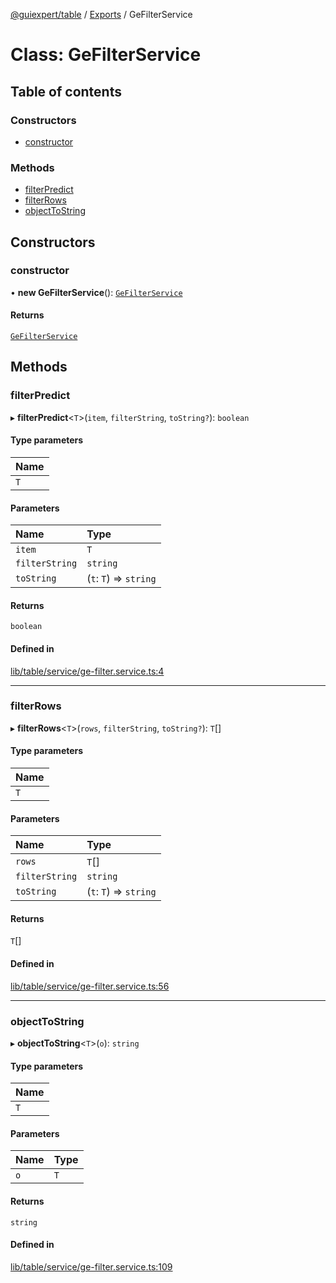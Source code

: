 [@guiexpert/table](../README.md) / [Exports](../modules.md) / GeFilterService

# Class: GeFilterService

## Table of contents

### Constructors

- [constructor](GeFilterService.md#constructor)

### Methods

- [filterPredict](GeFilterService.md#filterpredict)
- [filterRows](GeFilterService.md#filterrows)
- [objectToString](GeFilterService.md#objecttostring)

## Constructors

### constructor

• **new GeFilterService**(): [`GeFilterService`](GeFilterService.md)

#### Returns

[`GeFilterService`](GeFilterService.md)

## Methods

### filterPredict

▸ **filterPredict**\<`T`\>(`item`, `filterString`, `toString?`): `boolean`

#### Type parameters

| Name |
| :------ |
| `T` |

#### Parameters

| Name | Type |
| :------ | :------ |
| `item` | `T` |
| `filterString` | `string` |
| `toString` | (`t`: `T`) => `string` |

#### Returns

`boolean`

#### Defined in

[lib/table/service/ge-filter.service.ts:4](https://github.com/guiexperttable/ge-table/blob/65066c0/libs/table/src/lib/table/service/ge-filter.service.ts#L4)

___

### filterRows

▸ **filterRows**\<`T`\>(`rows`, `filterString`, `toString?`): `T`[]

#### Type parameters

| Name |
| :------ |
| `T` |

#### Parameters

| Name | Type |
| :------ | :------ |
| `rows` | `T`[] |
| `filterString` | `string` |
| `toString` | (`t`: `T`) => `string` |

#### Returns

`T`[]

#### Defined in

[lib/table/service/ge-filter.service.ts:56](https://github.com/guiexperttable/ge-table/blob/65066c0/libs/table/src/lib/table/service/ge-filter.service.ts#L56)

___

### objectToString

▸ **objectToString**\<`T`\>(`o`): `string`

#### Type parameters

| Name |
| :------ |
| `T` |

#### Parameters

| Name | Type |
| :------ | :------ |
| `o` | `T` |

#### Returns

`string`

#### Defined in

[lib/table/service/ge-filter.service.ts:109](https://github.com/guiexperttable/ge-table/blob/65066c0/libs/table/src/lib/table/service/ge-filter.service.ts#L109)
